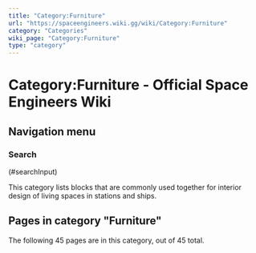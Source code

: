 ```yaml
---
title: "Category:Furniture"
url: "https://spaceengineers.wiki.gg/wiki/Category:Furniture"
category: "Categories"
wiki_page: "Category:Furniture"
type: "category"
---
```


# Category:Furniture - Official Space Engineers Wiki

## Navigation menu

### Search

(#searchInput)

This category lists blocks that are commonly used together for interior design of living spaces in stations and ships.

## Pages in category "Furniture"

The following 45 pages are in this category, out of 45 total.